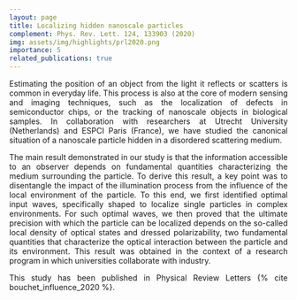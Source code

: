 ```yaml
---
layout: page
title: Localizing hidden nanoscale particles
complement: Phys. Rev. Lett. 124, 133903 (2020)
img: assets/img/highlights/prl2020.png
importance: 5
related_publications: true
---
```


<p align="justify"> 
Estimating the position of an object from the light it reflects or scatters is common in everyday life. This process is also at the core of modern sensing and imaging techniques, such as the localization of defects in semiconductor chips, or the tracking of nanoscale objects in biological samples. In collaboration with researchers at Utrecht University (Netherlands) and ESPCI Paris (France), we have studied the canonical situation of a nanoscale particle hidden in a disordered scattering medium.
</p>

<p align="justify"> 
The main result demonstrated in our study is that the information accessible to an observer depends on fundamental quantities characterizing the medium surrounding the particle. To derive this result, a key point was to disentangle the impact of the illumination process from the influence of the local environment of the particle. To this end, we first identified optimal input waves, specifically shaped to localize single particles in complex environments. For such optimal waves, we then proved that the ultimate precision with which the particle can be localized depends on the so-called local density of optical states and dressed polarizability, two fundamental quantities that characterize the optical interaction between the particle and its environment. This result was obtained in the context of a research program in which universities collaborate with industry.


</p>

<p align="justify"> 
This study has been published in Physical Review Letters {% cite bouchet_influence_2020 %}.
</p>
